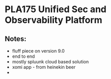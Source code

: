 # PLA175 Unified Sec and Observability Platform

## Notes:
* fluff piece on version 9.0
* end to end
* mostly spluunk cloud based solution
* xomi app - from heinekin beer
* 